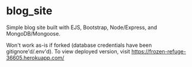 # blog_site
Simple blog site built with EJS, Bootstrap, Node/Express, and MongoDB/Mongoose.

Won't work as-is if forked (database credentials have been gitignore'd/.env'd). To view deployed version, visit https://frozen-refuge-36605.herokuapp.com/
